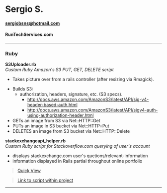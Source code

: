 # Sergio S.  
#### sergiobsns@hotmail.com
#### RunTechServices.com  
 
-------------------------  

### Ruby  

**S3Uploader.rb**  
*Custom Ruby Amazon's S3 PUT, GET, DELETE script*

* Takes picture over from a rails controller (after resizing via Rmagick).
- Builds S3:
	- authorization, headers, signature, etc. (S3 specs).
		- http://docs.aws.amazon.com/AmazonS3/latest/API/sig-v4-header-based-auth.html
		- http://docs.aws.amazon.com/AmazonS3/latest/API/sigv4-auth-using-authorization-header.html
- GETs an image from S3 via Net::HTTP::Get
- PUTs an image in S3 bucket via Net::HTTP::Put
- DELETES an image from S3 bucket via Net::HTTP::Delete  

**stackexchangeapi_helper.rb**  
*Custom Ruby script for Stackoverflow.com querying of user's account*

* displays stackexchange.com user's quetions/relevant-information
* information displayed in Rails partial throughout online portfolio  

> [Quick View](https://bitbucket.org/wowiamhere/codesamples/src/24be17bf262b84c399c9543f9fdda337521b38db/Ruby/stackexchangeapi_helper.rb?at=master, "wowiamhere's bitbucket account")  

> [Link to script within project](https://bitbucket.org/wowiamhere/runtechservices/src/42dd618a9112a1eb45f1365f054461de81a362bc/app/helpers/stackexchangeapi_helper.rb?at=master, "wowiamhere's bitbucket account")  

------------------------


